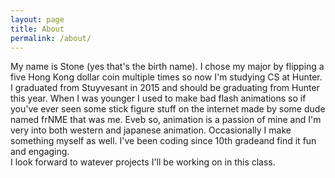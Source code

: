 ```yaml
---
layout: page
title: About
permalink: /about/
---
```


My name is Stone (yes that's the birth name). I chose my major by flipping a five Hong Kong dollar coin multiple times so now I'm studying CS at Hunter. I graduated from Stuyvesant in 2015 and should be graduating from Hunter this year. When I was younger I used to make bad flash animations so if you've ever seen some stick figure stuff on the internet made by some dude named frNME that was me. Eveb so, animation is a passion of mine and I'm very into both western and japanese animation. Occasionally I make something myself as well. I've been coding since 10th gradeand find it fun and engaging.  
I look forward to watever projects I'll be working on in this class.
